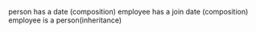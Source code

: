 person has a date (composition)
employee has a join date (composition)
employee is a person(inheritance)
